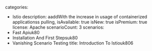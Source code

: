 categories:
  - Istio
description:
  aaddWith the increase in usage of containerized applicationss pulling,
isAvailable: true
isNew: true
isPremium: true
license: Apache
scenarioCount: 3
scenarios:
  - Fast Apiuk80
  - Installation And First Stepsuk80
  - Vanishing Scenario Testing
title: Introduction To Istiouk806
